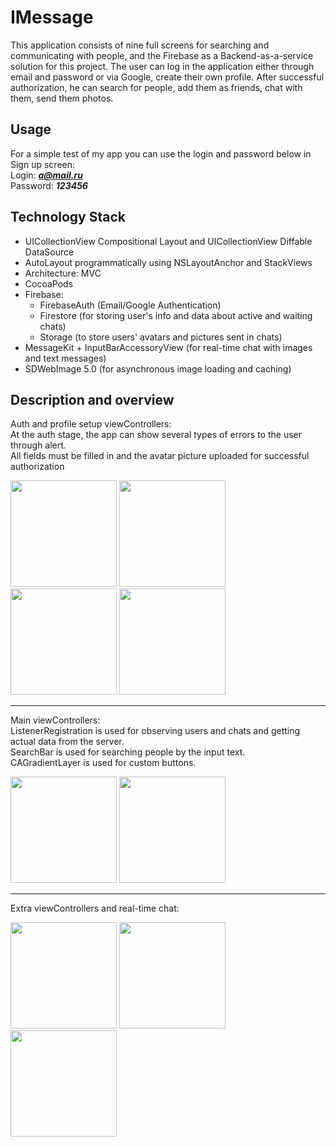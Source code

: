 # IMessage
This application consists of nine full screens for searching and communicating with people, and the Firebase as a Backend-as-a-service solution for this project. The user can log in the application either through email and password or via Google, create their own profile. After successful authorization, he can search for people, add them as friends, chat with them, send them photos.

## Usage
For a simple test of my app you can use the login and password below in Sign up screen:  
Login: ***a@mail.ru***  
Password: ***123456***

## Technology Stack
* UICollectionView Compositional Layout and UICollectionView Diffable DataSource
* AutoLayout programmatically using NSLayoutAnchor and StackViews
* Architecture: MVC
* CocoaPods
* Firebase:
  * FirebaseAuth (Email/Google Authentication)
  * Firestore (for storing user's info and data about active and waiting chats)    
  * Storage (to store users' avatars and pictures sent in chats) 
* MessageKit + InputBarAccessoryView (for real-time chat with images and text messages)
* SDWebImage 5.0 (for asynchronous image loading and caching)

## Description and overview
Auth and profile setup viewControllers:  
At the auth stage, the app can show several types of errors to the user through alert.  
All fields must be filled in and the avatar picture uploaded for successful authorization

<img src= "https://github.com/VorkhlikArtem/IMessage/assets/115653999/8b9ff43d-2432-4bec-ba3d-214e654d97eb" width="170">
<img src= "https://github.com/VorkhlikArtem/IMessage/assets/115653999/9d49d26f-cf30-42a9-bf66-3f5d7ffff756" width="170">
<img src= "https://github.com/VorkhlikArtem/IMessage/assets/115653999/1fcecad2-0f49-4ffc-8166-bdeb824054a5" width="170">
<img src= "https://github.com/VorkhlikArtem/IMessage/assets/115653999/d25fd977-098b-407f-9343-4109c9c47eb4" width="170">  

------
Main viewControllers:  
ListenerRegistration is used for observing users and chats and getting actual data from the server.  
SearchBar is used for searching people by the input text.  
CAGradientLayer is used for custom buttons.    

<img src= "https://github.com/VorkhlikArtem/IMessage/assets/115653999/65d747cc-ac0f-4fba-952a-912c614f94e1" width="170">  
<img src= "https://github.com/VorkhlikArtem/IMessage/assets/115653999/4a42cf60-6cae-4d52-a772-ff406c393cfc" width="170">  

---------
Extra viewControllers and real-time chat:  

<img src= "https://github.com/VorkhlikArtem/IMessage/assets/115653999/e3851c35-9dad-4ab3-aaf5-1ad20172ed57" width="170">
<img src= "https://github.com/VorkhlikArtem/IMessage/assets/115653999/7a8e5591-e76f-4408-a641-5c5efc40ef0c" width="170">
<img src= "https://github.com/VorkhlikArtem/IMessage/assets/115653999/59c13a43-f23f-4ff0-8d90-e92fe489c569" width="170">


